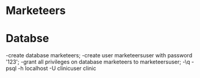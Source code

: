 # Marketeers

# Databse
-create database marketeers;
-create user marketeersuser with password '123';
-grant all privileges on database marketeers to marketeersuser;
-\q
-psql -h localhost -U clinicuser clinic

